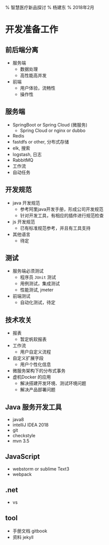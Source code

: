 % 智慧医疗新品探讨
% 杨建东
% 2018年2月

# 开发准备工作

## 前后端分离

- 服务端
    - 数据处理
    - 高性能高并发
- 前端
    - 用户体验，流畅性
    - 操作性

## 服务端

- SpringBoot or Spring Cloud (微服务)
    - Spring Cloud or nginx or dubbo
- Redis
- fastdfs or other, 分布式存储
- elk, 搜索
- logstash, 日志
- RabbitMQ
- 工作流
- 自动任务

## 开发规范

- java 开发规范
    - 参考阿里java开发手册，形成公司开发规范
    - 针对开发工具，有相应的插件进行规范检查
- js 开发规范
    - 已有标准规范参考，并且有工具支持
- 其他语言
    - 待定

## 测试

- 服务端必须测试
    - 程序员 `JUnit` 测试
    - 用例测试，集成测试
    - 性能测试, jmeter
- 前端测试
    - 自动化测试，待定

## 技术攻关

- 报表
    - 暂定帆软报表
- 工作流
    - 用户自定义流程
- 自定义扩展字段
    - 用户个性化信息
- 微服务架构下的分布式事务
- 虚机Docker 的应用
    - 解决搭建开发环境、测试环境问题
    - 解决产品部署问题

## Java 服务开发工具

- java8
- intelliJ IDEA 2018
- git
- checkstyle
- mvn 3.5

## JavaScript

- webstorm or sublime Text3
- webpack

## .net

- vs

## tool

- 手册文档 gitbook
- 资料 jekyll


